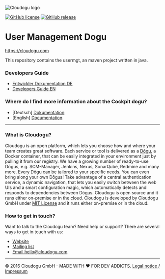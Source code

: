 ![Cloudogu logo](https://cloudogu.com/images/logo.png)

[![GitHub license](https://img.shields.io/github/license/cloudogu/usermgt.svg)](https://github.com/cloudogu/usermgt/blob/develop/LICENSE)
[![GitHub release](https://img.shields.io/github/release/cloudogu/usermgt.svg)](https://github.com/cloudogu/usermgt/releases)

# User Management Dogu
https://cloudogu.com

This repository contains the usermgt, an maven project written in java.

### Developers Guide

- [Entwickler Dokumentation DE](docs/development/Developers_Guide_de.md)
- [Developers Guide EN](docs/development/Developers_Guide_en.md)

### Where do I find more information about the Cockpit dogu?

- [Deutsch] [Dokumentation](docs/getting_started_de.md)
- [English] [Documentation](docs/getting_started_en.md)

---
### What is Cloudogu?
Cloudogu is an open platform, which lets you choose how and where your team creates great software. Each service or tool is delivered as a [Dōgu](https://translate.google.com/?text=D%26%23x014d%3Bgu#ja/en/%E9%81%93%E5%85%B7), a Docker container, that can be easily integrated in your environment just by pulling it from our registry. We have a growing number of ready-to-use Dōgus, e.g. SCM-Manager, Jenkins, Nexus, SonarQube, Redmine and many more. Every Dōgu can be tailored to your specific needs. You can even bring along your own Dōgus! Take advantage of a central authentication service, a dynamic navigation, that lets you easily switch between the web UIs and a smart configuration magic, which automatically detects and responds to dependencies between Dōgus. Cloudogu is open source and it runs either on-premise or in the cloud. Cloudogu is developed by Cloudogu GmbH under [MIT License](https://cloudogu.com/license.html) and it runs either on-premise or in the cloud.

### How to get in touch?
Want to talk to the Cloudogu team? Need help or support? There are several ways to get in touch with us:

* [Website](https://cloudogu.com)
* [Mailing list](https://groups.google.com/forum/#!forum/cloudogu)
* [Email hello@cloudogu.com](mailto:hello@cloudogu.com)

---
&copy; 2016 Cloudogu GmbH - MADE WITH :heart: FOR DEV ADDICTS. [Legal notice / Impressum](https://cloudogu.com/imprint.html)
